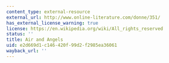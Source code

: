 ```yaml
---
content_type: external-resource
external_url: http://www.online-literature.com/donne/351/
has_external_license_warning: true
license: https://en.wikipedia.org/wiki/All_rights_reserved
status: ''
title: Air and Angels
uid: e2d669d1-c146-420f-99d2-f2985ea36061
wayback_url: ''
---
```


